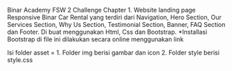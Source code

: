 Binar Academy FSW 2 Challenge Chapter 1. Website landing page Responsive Binar Car Rental yang terdiri dari Navigation, Hero Section, Our Services Section, Why Us Section, Testimonial Section, Banner, FAQ Section dan Footer. Di buat menggunakan Html, Css dan Bootstrap. *Installasi Bootstrap di file ini dilakukan secara online menggunakan link

Isi folder asset = 1. Folder img berisi gambar dan icon 2. Folder style berisi style.css
